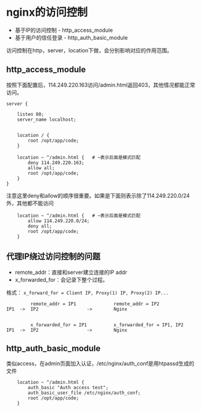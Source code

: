 # nginx的访问控制

- 基于IP的访问控制 - http_access_module
- 基于用户的信任登录 - http_auth_basic_module

访问控制在http，server，location下做，会分别影响对应的作用范围。

## http_access_module

按照下面配置后，114.249.220.163访问/admin.html返回403，其他情况都能正常访问。

```
server {

    listen 80;
    server_name localhost;


    location / {
        root /opt/app/code;
    }

    location ~ ^/admin.html {   # ~表示后面是模式匹配
        deny 114.249.220.163;
        allow all;
        root /opt/app/code;
    }
}
```

注意这里deny和allow的顺序很重要。如果是下面则表示除了114.249.220.0/24外，其他都不能访问

```
    location ~ ^/admin.html {   # ~表示后面是模式匹配
        allow 114.249.220.0/24;
        deny all;
        root /opt/app/code;
    }
```

## 代理IP绕过访问控制的问题

- remote_addr：直接和server建立连接的IP addr
- x_forwarded_for：会记录下整个过程。

格式：
`x_forward_for = Client IP, Proxy(1) IP, Proxy(2) IP...`

```
         remote_addr = IP1              remote_addr = IP2
IP1  ->  IP2                  ->        Nginx


         x_forwarded_for = IP1          x_forwarded_for = IP1, IP2
IP1  ->  IP2                  ->        Nginx
```

## http_auth_basic_module

类似access，在admin页面加入认证，/etc/nginx/auth_conf是用htpassd生成的文件

```
    location ~ ^/admin.html {
        auth_basic "Auth access test";
        auth_basic_user_file /etc/nginx/auth_conf;
        root /opt/app/code;
    }
```

